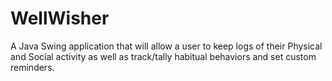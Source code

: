 # WellWisher
A Java Swing application that will allow a user to keep logs of their Physical and Social activity as well as track/tally habitual behaviors and set custom reminders.
